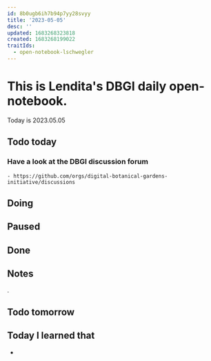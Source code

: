 ```yaml
---
id: 8b0ugb6ih7b94p7yy28svyy
title: '2023-05-05'
desc: ''
updated: 1683268323818
created: 1683268199022
traitIds:
  - open-notebook-lschwegler
---
```


# This is Lendita's DBGI daily open-notebook.

Today is 2023.05.05

## Todo today

### Have a look at the DBGI discussion forum
    - https://github.com/orgs/digital-botanical-gardens-initiative/discussions
###
###

## Doing

## Paused

## Done

## Notes
.  

## Todo tomorrow

###
###
###


## Today I learned that

-